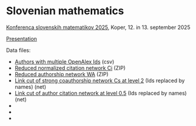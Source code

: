 # Slovenian mathematics

[Konferenca slovenskih matematikov 2025](https://conferences.matheo.si/event/45/overview),  Koper, 12. in 13. september 2025

[Presentation](KSM25vb.pdf)

Data files:
- [Authors with multiple OpenAlex Ids](joinSImat.csv) (csv)
- [Reduced normalized citation network Ci](SImatnCir.zip) (ZIP)
- [Reduced authorship network WA](SImatWAr.zip) (ZIP)
- [Link cut of strong coauthorship network Cs at level 2](Cs1nam.net) (Ids replaced by names) (net)
- [Link cut of author citation network at level 0.5](nACiAr05nam.net) (Ids replaced by names) (net)
- []()
- []()
- 
